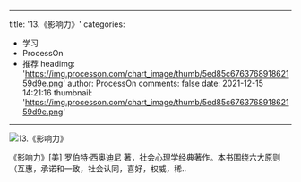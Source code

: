 
---
title: '13.《影响力》'
categories: 
 - 学习
 - ProcessOn
 - 推荐
headimg: 'https://img.processon.com/chart_image/thumb/5ed85c676376891862159d9e.png'
author: ProcessOn
comments: false
date: 2021-12-15 14:21:16
thumbnail: 'https://img.processon.com/chart_image/thumb/5ed85c676376891862159d9e.png'
---

<div>   
<img class="thumb" alt="13.《影响力》" src="https://img.processon.com/chart_image/thumb/5ed85c676376891862159d9e.png" referrerpolicy="no-referrer">
<p>《影响力》[美] 罗伯特·西奥迪尼 著，社会心理学经典著作。本书围绕六大原则（互惠，承诺和一致，社会认同，喜好，权威，稀..</p>  
</div>
            